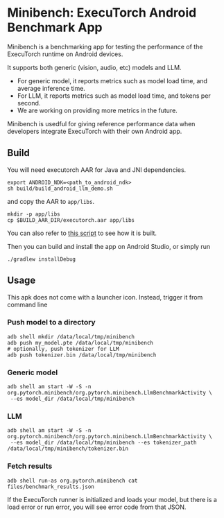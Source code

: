 Minibench: ExecuTorch Android Benchmark App
===

Minibench is a benchmarking app for testing the performance of the ExecuTorch runtime on Android devices.

It supports both generic (vision, audio, etc) models and LLM.

- For generic model, it reports metrics such as model load time, and average inference time.
- For LLM, it reports metrics such as model load time, and tokens per second.
- We are working on providing more metrics in the future.

Minibench is usedful for giving reference performance data when developers integrate ExecuTorch with their own Android app.

## Build
You will need executorch AAR for Java and JNI dependencies.
```
export ANDROID_NDK=<path_to_android_ndk>
sh build/build_android_llm_demo.sh
```
and copy the AAR to `app/libs`.
```
mkdir -p app/libs
cp $BUILD_AAR_DIR/executorch.aar app/libs
```

You can also refer to [this script](https://github.com/pytorch/executorch/blob/62024d8/.github/workflows/android-perf.yml#L226-L235) to see how it is built.

Then you can build and install the app on Android Studio, or simply run
```
./gradlew installDebug
```

## Usage
This apk does not come with a launcher icon. Instead, trigger it from command line

### Push model to a directory
```
adb shell mkdir /data/local/tmp/minibench
adb push my_model.pte /data/local/tmp/minibench
# optionally, push tokenizer for LLM
adb push tokenizer.bin /data/local/tmp/minibench
```

### Generic model
```
adb shell am start -W -S -n org.pytorch.minibench/org.pytorch.minibench.LlmBenchmarkActivity \
 --es model_dir /data/local/tmp/minibench
```

### LLM
```
adb shell am start -W -S -n org.pytorch.minibench/org.pytorch.minibench.LlmBenchmarkActivity \
 --es model_dir /data/local/tmp/minibench --es tokenizer_path /data/local/tmp/minibench/tokenizer.bin
```

### Fetch results
```
adb shell run-as org.pytorch.minibench cat files/benchmark_results.json
```
If the ExecuTorch runner is initialized and loads your model, but there is a load error or run error, you will see error code from that JSON.
